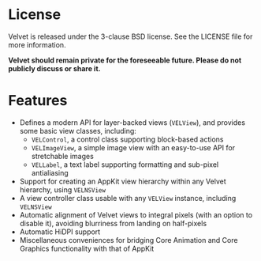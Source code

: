 # License

Velvet is released under the 3-clause BSD license. See the LICENSE file for more information.

**Velvet should remain private for the foreseeable future. Please do not publicly discuss or share it.**

# Features

 - Defines a modern API for layer-backed views (`VELView`), and provides some basic view classes, including:
   - `VELControl`, a control class supporting block-based actions
   - `VELImageView`, a simple image view with an easy-to-use API for stretchable images
   - `VELLabel`, a text label supporting formatting and sub-pixel antialiasing
 - Support for creating an AppKit view hierarchy within any Velvet hierarchy, using `VELNSView`
 - A view controller class usable with any `VELView` instance, including `VELNSView`
 - Automatic alignment of Velvet views to integral pixels (with an option to disable it), avoiding blurriness from landing on half-pixels
 - Automatic HiDPI support
 - Miscellaneous conveniences for bridging Core Animation and Core Graphics functionality with that of AppKit

